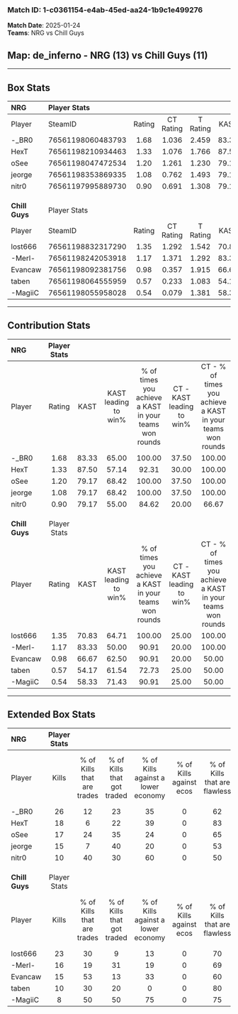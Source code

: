 ### Match ID: 1-c0361154-e4ab-45ed-aa24-1b9c1e499276  
**Match Date**: 2025-01-24  
**Teams**: NRG vs Chill Guys  

## **Map**: de_inferno - NRG (13) vs Chill Guys (11)  
---  

## Box Stats  

| **NRG**        | Player Stats      |        |           |          |       |       |       |         |        |      |     |
| :- | :- | :-: | :-: | :-: | :-: | :-: | :-: | :-: | :-: | :-: | :-: |
| Player         | SteamID           | Rating | CT Rating | T Rating | KAST  |  ADR  | Kills | Assists | Deaths | K/D  | HS% |
| -_BR0          | 76561198060483793 |  1.68  |   1.036   |  2.459   | 83.33 | 119.6 |  26   |    6    |   15   | 1.73 | 61  |
| HexT           | 76561198210934463 |  1.33  |   1.076   |  1.766   | 87.50 | 83.5  |  18   |    6    |   14   | 1.29 | 66  |
| oSee           | 76561198047472534 |  1.20  |   1.261   |  1.230   | 79.17 | 77.3  |  17   |    8    |   15   | 1.13 | 41  |
| jeorge         | 76561198353869335 |  1.08  |   0.762   |  1.493   | 79.17 | 71.5  |  15   |    7    |   16   | 0.94 | 46  |
| nitr0          | 76561197995889730 |  0.90  |   0.691   |  1.308   | 79.17 | 47.8  |  10   |    9    |   13   | 0.77 | 40  |
|                |                   |        |           |          |       |       |       |         |        |      |     |
|                |                   |        |           |          |       |       |       |         |        |      |     |
|                |                   |        |           |          |       |       |       |         |        |      |     |
| **Chill Guys** | Player Stats      |        |           |          |       |       |       |         |        |      |     |
| Player         | SteamID           | Rating | CT Rating | T Rating | KAST  |  ADR  | Kills | Assists | Deaths | K/D  | HS% |
| lost666        | 76561198832317290 |  1.35  |   1.292   |  1.542   | 70.83 | 87.1  |  23   |    4    |   16   | 1.44 | 65  |
| -Merl-         | 76561198242053918 |  1.17  |   1.371   |  1.292   | 83.33 | 84.2  |  16   |    8    |   17   | 0.94 | 56  |
| Evancaw        | 76561198092381756 |  0.98  |   0.357   |  1.915   | 66.67 | 80.5  |  15   |    7    |   18   | 0.83 | 53  |
| taben          | 76561198064555959 |  0.57  |   0.233   |  1.083   | 54.17 | 44.7  |  10   |    2    |   18   | 0.56 | 20  |
| -MagiiC        | 76561198055958028 |  0.54  |   0.079   |  1.381   | 58.33 | 47.9  |   8   |    3    |   18   | 0.44 | 50  |
---  

## Contribution Stats  

| **NRG**        | Player Stats |       |                      |                                                        |                           |                                                             |                          |                                                            |
| :- | :-: | :-: | :-: | :-: | :-: | :-: | :-: | :-: |
| Player         |    Rating    | KAST  | KAST leading to win% | % of times you achieve a KAST in your teams won rounds | CT - KAST leading to win% | CT - % of times you achieve a KAST in your teams won rounds | T - KAST leading to win% | T - % of times you achieve a KAST in your teams won rounds |
| -_BR0          |     1.68     | 83.33 |        65.00         |                         100.00                         |           37.50           |                           100.00                            |          83.33           |                           100.00                           |
| HexT           |     1.33     | 87.50 |        57.14         |                         92.31                          |           30.00           |                           100.00                            |          81.82           |                           90.00                            |
| oSee           |     1.20     | 79.17 |        68.42         |                         100.00                         |           37.50           |                           100.00                            |          90.91           |                           100.00                           |
| jeorge         |     1.08     | 79.17 |        68.42         |                         100.00                         |           37.50           |                           100.00                            |          90.91           |                           100.00                           |
| nitr0          |     0.90     | 79.17 |        55.00         |                         84.62                          |           20.00           |                            66.67                            |          90.00           |                           90.00                            |
|                |              |       |                      |                                                        |                           |                                                             |                          |                                                            |
|                |              |       |                      |                                                        |                           |                                                             |                          |                                                            |
|                |              |       |                      |                                                        |                           |                                                             |                          |                                                            |
| **Chill Guys** | Player Stats |       |                      |                                                        |                           |                                                             |                          |                                                            |
| Player         |    Rating    | KAST  | KAST leading to win% | % of times you achieve a KAST in your teams won rounds | CT - KAST leading to win% | CT - % of times you achieve a KAST in your teams won rounds | T - KAST leading to win% | T - % of times you achieve a KAST in your teams won rounds |
| lost666        |     1.35     | 70.83 |        64.71         |                         100.00                         |           25.00           |                           100.00                            |          100.00          |                           100.00                           |
| -Merl-         |     1.17     | 83.33 |        50.00         |                         90.91                          |           20.00           |                           100.00                            |          80.00           |                           88.89                            |
| Evancaw        |     0.98     | 66.67 |        62.50         |                         90.91                          |           20.00           |                            50.00                            |          81.82           |                           100.00                           |
| taben          |     0.57     | 54.17 |        61.54         |                         72.73                          |           25.00           |                            50.00                            |          77.78           |                           77.78                            |
| -MagiiC        |     0.54     | 58.33 |        71.43         |                         90.91                          |           25.00           |                            50.00                            |          90.00           |                           100.00                           |
---  

## Extended Box Stats  

| **NRG**        | Player Stats |                            |                            |                                    |                         |                              |                                 |        |                             |                                     |                          |                               |                            |
| :- | :-: | :-: | :-: | :-: | :-: | :-: | :-: | :-: | :-: | :-: | :-: | :-: | :-: |
| Player         |    Kills     | % of Kills that are trades | % of Kills that got traded | % of Kills against a lower economy | % of Kills against ecos | % of Kills that are flawless | % of Kills that are close duels | Deaths | % of Deaths that get traded | % of Deaths against a lower economy | % of Deaths against ecos | % of Deaths that are flawless | % of Deaths that are close |
| -_BR0          |      26      |             12             |             23             |                 35                 |            0            |              62              |                8                |   15   |             20              |                 27                  |            0             |              67               |             13             |
| HexT           |      18      |             6              |             22             |                 39                 |            0            |              83              |                6                |   14   |             29              |                 14                  |            0             |              57               |             7              |
| oSee           |      17      |             24             |             35             |                 24                 |            0            |              65              |                0                |   15   |             13              |                 20                  |            0             |              80               |             7              |
| jeorge         |      15      |             7              |             40             |                 20                 |            0            |              53              |                7                |   16   |             13              |                 13                  |            0             |              69               |             13             |
| nitr0          |      10      |             40             |             30             |                 60                 |            0            |              50              |                0                |   13   |             23              |                 15                  |            0             |              62               |             8              |
|                |              |                            |                            |                                    |                         |                              |                                 |        |                             |                                     |                          |                               |                            |
|                |              |                            |                            |                                    |                         |                              |                                 |        |                             |                                     |                          |                               |                            |
|                |              |                            |                            |                                    |                         |                              |                                 |        |                             |                                     |                          |                               |                            |
| **Chill Guys** | Player Stats |                            |                            |                                    |                         |                              |                                 |        |                             |                                     |                          |                               |                            |
| Player         |    Kills     | % of Kills that are trades | % of Kills that got traded | % of Kills against a lower economy | % of Kills against ecos | % of Kills that are flawless | % of Kills that are close duels | Deaths | % of Deaths that get traded | % of Deaths against a lower economy | % of Deaths against ecos | % of Deaths that are flawless | % of Deaths that are close |
| lost666        |      23      |             30             |             9              |                 13                 |            0            |              70              |                9                |   16   |             19              |                  6                  |            0             |              63               |             13             |
| -Merl-         |      16      |             19             |             31             |                 19                 |            0            |              69              |               13                |   17   |             41              |                  0                  |            0             |              47               |             12             |
| Evancaw        |      15      |             53             |             13             |                 33                 |            0            |              60              |               13                |   18   |             39              |                  0                  |            0             |              61               |             0              |
| taben          |      10      |             30             |             20             |                 0                  |            0            |              80              |                0                |   18   |             22              |                  6                  |            0             |              94               |             0              |
| -MagiiC        |      8       |             50             |             50             |                 75                 |            0            |              75              |               13                |   18   |             28              |                 17                  |            0             |              56               |             0              |
